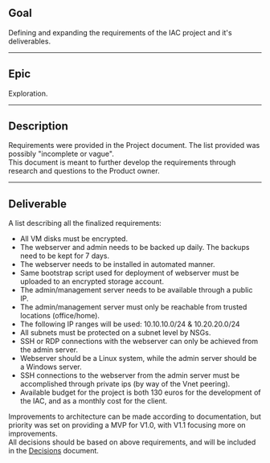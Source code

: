 ## Goal
Defining and expanding the requirements of the IAC project and it's deliverables.

---
## Epic
Exploration.

---
## Description
Requirements were provided in the Project document. The list provided was possibly "incomplete or vague".  
This document is meant to further develop the requirements through research and questions to the Product owner.

---
## Deliverable
A list describing all the finalized requirements:
-   All VM disks must be encrypted.
-   The webserver and admin needs to be backed up daily. The backups need to be kept
    for 7 days.
-   The webserver needs to be installed in automated manner.
-   Same bootstrap script used for deployment of webserver must be uploaded to an 
    encrypted storage account.
-   The admin/management server needs to be available through a public IP.
-   The admin/management server must only be reachable from trusted locations 
    (office/home).
-   The following IP ranges will be used: 10.10.10.0/24 & 10.20.20.0/24
-   All subnets must be protected on a subnet level by NSGs.
-   SSH or RDP connections with the webserver can only be achieved from the admin server.
-   Webserver should be a Linux system, while the admin server should be a Windows server.
-   SSH connections to the webserver from the admin server must be accomplished through
    private ips (by way of the Vnet peering).
-   Available budget for the project is both 130 euros for the development of the IAC, and 
    as a monthly cost for the client.
 
Improvements to architecture can be made according to documentation, but priority was set on providing a MVP for V1.0, with V1.1 focusing more on improvements.  
All decisions should be based on above requirements, and will be included in the [Decisions](../../Documentation/Implementation/Decisions.md) document.
